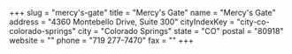 +++
slug = "mercy's-gate"
title = "Mercy's Gate"
name = "Mercy's Gate"
address = "4360 Montebello Drive, Suite 300"
cityIndexKey = "city-co-colorado-springs"
city = "Colorado Springs"
state = "CO"
postal = "80918"
website = ""
phone = "719 277-7470"
fax = ""
+++
